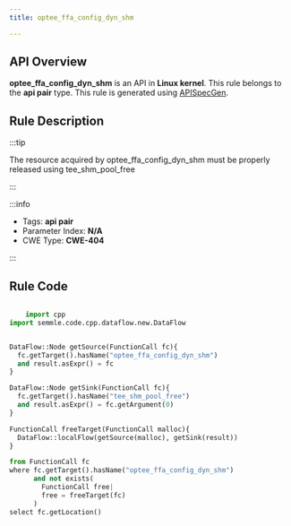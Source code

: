 ```yaml
---
title: optee_ffa_config_dyn_shm

---
```



## API Overview
**optee_ffa_config_dyn_shm** is an API in **Linux kernel**. This rule belongs to the **api pair** type. This rule is generated using [APISpecGen](../../tools/APISpecGen).
## Rule Description

:::tip

The resource acquired by optee_ffa_config_dyn_shm must be properly released using tee_shm_pool_free

:::

:::info

- Tags: **api pair**
- Parameter Index: **N/A**
- CWE Type: **CWE-404**

:::

## Rule Code
```python

    import cpp
import semmle.code.cpp.dataflow.new.DataFlow


DataFlow::Node getSource(FunctionCall fc){
  fc.getTarget().hasName("optee_ffa_config_dyn_shm")
  and result.asExpr() = fc
}

DataFlow::Node getSink(FunctionCall fc){
  fc.getTarget().hasName("tee_shm_pool_free")
  and result.asExpr() = fc.getArgument(0)
}

FunctionCall freeTarget(FunctionCall malloc){
  DataFlow::localFlow(getSource(malloc), getSink(result))
}

from FunctionCall fc
where fc.getTarget().hasName("optee_ffa_config_dyn_shm")
      and not exists(
        FunctionCall free| 
        free = freeTarget(fc)
      )
select fc.getLocation()

    
```